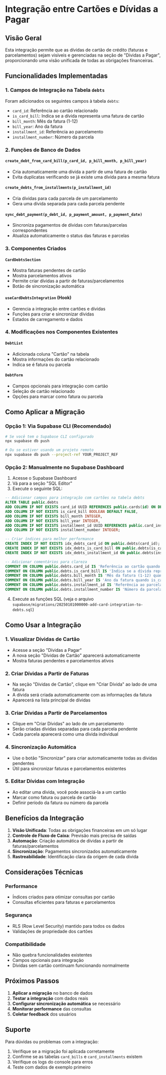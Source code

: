 # Integração entre Cartões e Dívidas a Pagar

## Visão Geral

Esta integração permite que as dívidas de cartão de crédito (faturas e parcelamentos) sejam visíveis e gerenciadas na seção de "Dívidas a Pagar", proporcionando uma visão unificada de todas as obrigações financeiras.

## Funcionalidades Implementadas

### 1. **Campos de Integração na Tabela `debts`**

Foram adicionados os seguintes campos à tabela `debts`:

- `card_id`: Referência ao cartão relacionado
- `is_card_bill`: Indica se a dívida representa uma fatura de cartão
- `bill_month`: Mês da fatura (1-12)
- `bill_year`: Ano da fatura
- `installment_id`: Referência ao parcelamento
- `installment_number`: Número da parcela

### 2. **Funções de Banco de Dados**

#### `create_debt_from_card_bill(p_card_id, p_bill_month, p_bill_year)`
- Cria automaticamente uma dívida a partir de uma fatura de cartão
- Evita duplicatas verificando se já existe uma dívida para a mesma fatura

#### `create_debts_from_installments(p_installment_id)`
- Cria dívidas para cada parcela de um parcelamento
- Gera uma dívida separada para cada parcela pendente

#### `sync_debt_payment(p_debt_id, p_payment_amount, p_payment_date)`
- Sincroniza pagamentos de dívidas com faturas/parcelas correspondentes
- Atualiza automaticamente o status das faturas e parcelas

### 3. **Componentes Criados**

#### `CardDebtsSection`
- Mostra faturas pendentes de cartão
- Mostra parcelamentos ativos
- Permite criar dívidas a partir de faturas/parcelamentos
- Botão de sincronização automática

#### `useCardDebtsIntegration` (Hook)
- Gerencia a integração entre cartões e dívidas
- Funções para criar e sincronizar dívidas
- Estados de carregamento e dados

### 4. **Modificações nos Componentes Existentes**

#### `DebtList`
- Adicionada coluna "Cartão" na tabela
- Mostra informações do cartão relacionado
- Indica se é fatura ou parcela

#### `DebtForm`
- Campos opcionais para integração com cartão
- Seleção de cartão relacionado
- Opções para marcar como fatura ou parcela

## Como Aplicar a Migração

### Opção 1: Via Supabase CLI (Recomendado)

```bash
# Se você tem o Supabase CLI configurado
npx supabase db push

# Ou se estiver usando um projeto remoto
npx supabase db push --project-ref YOUR_PROJECT_REF
```

### Opção 2: Manualmente no Supabase Dashboard

1. Acesse o Supabase Dashboard
2. Vá para a seção "SQL Editor"
3. Execute o seguinte SQL:

```sql
-- Adicionar campos para integração com cartões na tabela debts
ALTER TABLE public.debts 
ADD COLUMN IF NOT EXISTS card_id UUID REFERENCES public.cards(id) ON DELETE SET NULL,
ADD COLUMN IF NOT EXISTS is_card_bill BOOLEAN DEFAULT FALSE,
ADD COLUMN IF NOT EXISTS bill_month INTEGER,
ADD COLUMN IF NOT EXISTS bill_year INTEGER,
ADD COLUMN IF NOT EXISTS installment_id UUID REFERENCES public.card_installments(id) ON DELETE SET NULL,
ADD COLUMN IF NOT EXISTS installment_number INTEGER;

-- Criar índices para melhor performance
CREATE INDEX IF NOT EXISTS idx_debts_card_id ON public.debts(card_id);
CREATE INDEX IF NOT EXISTS idx_debts_is_card_bill ON public.debts(is_card_bill);
CREATE INDEX IF NOT EXISTS idx_debts_installment_id ON public.debts(installment_id);

-- Adicionar comentários para clareza
COMMENT ON COLUMN public.debts.card_id IS 'Referência ao cartão quando a dívida é relacionada a cartão de crédito';
COMMENT ON COLUMN public.debts.is_card_bill IS 'Indica se a dívida representa uma fatura de cartão';
COMMENT ON COLUMN public.debts.bill_month IS 'Mês da fatura (1-12) quando is_card_bill = true';
COMMENT ON COLUMN public.debts.bill_year IS 'Ano da fatura quando is_card_bill = true';
COMMENT ON COLUMN public.debts.installment_id IS 'Referência ao parcelamento quando a dívida é uma parcela';
COMMENT ON COLUMN public.debts.installment_number IS 'Número da parcela quando installment_id não é nulo';
```

4. Execute as funções SQL (veja o arquivo `supabase/migrations/20250101000000-add-card-integration-to-debts.sql`)

## Como Usar a Integração

### 1. **Visualizar Dívidas de Cartão**
- Acesse a seção "Dívidas a Pagar"
- A nova seção "Dívidas de Cartão" aparecerá automaticamente
- Mostra faturas pendentes e parcelamentos ativos

### 2. **Criar Dívidas a Partir de Faturas**
- Na seção "Dívidas de Cartão", clique em "Criar Dívida" ao lado de uma fatura
- A dívida será criada automaticamente com as informações da fatura
- Aparecerá na lista principal de dívidas

### 3. **Criar Dívidas a Partir de Parcelamentos**
- Clique em "Criar Dívidas" ao lado de um parcelamento
- Serão criadas dívidas separadas para cada parcela pendente
- Cada parcela aparecerá como uma dívida individual

### 4. **Sincronização Automática**
- Use o botão "Sincronizar" para criar automaticamente todas as dívidas pendentes
- Útil para sincronizar faturas e parcelamentos existentes

### 5. **Editar Dívidas com Integração**
- Ao editar uma dívida, você pode associá-la a um cartão
- Marcar como fatura ou parcela de cartão
- Definir período da fatura ou número da parcela

## Benefícios da Integração

1. **Visão Unificada**: Todas as obrigações financeiras em um só lugar
2. **Controle de Fluxo de Caixa**: Previsão mais precisa de saídas
3. **Automação**: Criação automática de dívidas a partir de faturas/parcelamentos
4. **Sincronização**: Pagamentos sincronizados automaticamente
5. **Rastreabilidade**: Identificação clara da origem de cada dívida

## Considerações Técnicas

### Performance
- Índices criados para otimizar consultas por cartão
- Consultas eficientes para faturas e parcelamentos

### Segurança
- RLS (Row Level Security) mantido para todos os dados
- Validações de propriedade dos cartões

### Compatibilidade
- Não quebra funcionalidades existentes
- Campos opcionais para integração
- Dívidas sem cartão continuam funcionando normalmente

## Próximos Passos

1. **Aplicar a migração** no banco de dados
2. **Testar a integração** com dados reais
3. **Configurar sincronização automática** se necessário
4. **Monitorar performance** das consultas
5. **Coletar feedback** dos usuários

## Suporte

Para dúvidas ou problemas com a integração:
1. Verifique se a migração foi aplicada corretamente
2. Confirme se as tabelas `card_bills` e `card_installments` existem
3. Verifique os logs do console para erros
4. Teste com dados de exemplo primeiro
